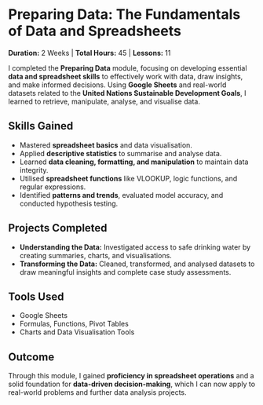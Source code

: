 # Preparing Data: The Fundamentals of Data and Spreadsheets

**Duration:** 2 Weeks | **Total Hours:** 45 | **Lessons:** 11  

I completed the **Preparing Data** module, focusing on developing essential **data and spreadsheet skills** to effectively work with data, draw insights, and make informed decisions. Using **Google Sheets** and real-world datasets related to the **United Nations Sustainable Development Goals**, I learned to retrieve, manipulate, analyse, and visualise data.

## Skills Gained
- Mastered **spreadsheet basics** and data visualisation.  
- Applied **descriptive statistics** to summarise and analyse data.  
- Learned **data cleaning, formatting, and manipulation** to maintain data integrity.  
- Utilised **spreadsheet functions** like VLOOKUP, logic functions, and regular expressions.  
- Identified **patterns and trends**, evaluated model accuracy, and conducted hypothesis testing.

## Projects Completed
- **Understanding the Data:** Investigated access to safe drinking water by creating summaries, charts, and visualisations.  
- **Transforming the Data:** Cleaned, transformed, and analysed datasets to draw meaningful insights and complete case study assessments.  

## Tools Used
- Google Sheets  
- Formulas, Functions, Pivot Tables  
- Charts and Data Visualisation Tools  

## Outcome
Through this module, I gained **proficiency in spreadsheet operations** and a solid foundation for **data-driven decision-making**, which I can now apply to real-world problems and further data analysis projects.

